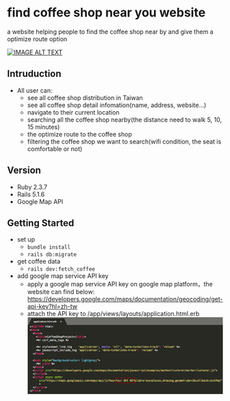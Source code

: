 # find coffee shop near you website
a website helping people to find the coffee shop near by and give them a optimize route option

[![IMAGE ALT TEXT](http://img.youtube.com/vi/ewB9HrLSS9w/0.jpg)](https://youtu.be/ewB9HrLSS9w "Coffee Shop Map App")

## Intruduction
* All user can:
  + see all coffee shop distribution in Taiwan
  + see all coffee shop detail infomation(name, address, website...)
  + navigate to their current location
  + searching all the coffee shop nearby(the distance need to walk 5, 10, 15 minutes)
  + the optimize route to the coffee shop
  + filtering the coffee shop we want to search(wifi condition, the seat is comfortable or not)
  
## Version
* Ruby 2.3.7
* Rails 5.1.6
* Google Map API

## Getting Started
* set up
  + `bundle install`
  + `rails db:migrate`
* get coffee data
  + `rails dev:fetch_coffee`
* add google map service API key
  + apply a google map service API key on google map platform，the website can find below:
    https://developers.google.com/maps/documentation/geocoding/get-api-key?hl=zh-tw
  + attach the API key to /app/views/layouts/application.html.erb 
    ![image](https://github.com/iceland101113/coffee_project/blob/master/Put_API_Key.png)

     
